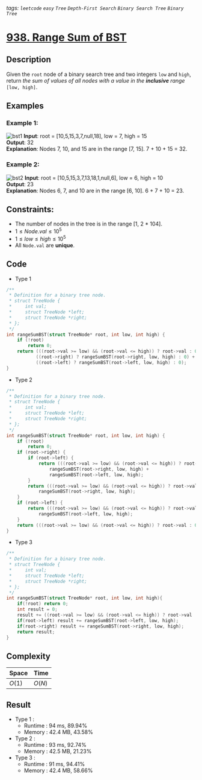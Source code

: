 ###### tags: `leetcode` `easy` `Tree` `Depth-First Search` `Binary Search Tree` `Binary Tree`
# [938. Range Sum of BST](https://leetcode.com/problems/range-sum-of-bst/description/)

## Description

Given the `root` node of a binary search tree and two integers `low` and `high`, return *the sum of values of all nodes with a value in the **inclusive** range* `[low, high]`.  

## Examples
### Example 1:

![bst1](https://assets.leetcode.com/uploads/2020/11/05/bst1.jpg)
**Input**: root = [10,5,15,3,7,null,18], low = 7, high = 15  
**Output**: 32  
**Explanation**: Nodes 7, 10, and 15 are in the range [7, 15]. 7 + 10 + 15 = 32.  

### Example 2:

![bst2](https://assets.leetcode.com/uploads/2020/11/05/bst2.jpg)
**Input**: root = [10,5,15,3,7,13,18,1,null,6], low = 6, high = 10  
**Output**: 23  
**Explanation**: Nodes 6, 7, and 10 are in the range [6, 10]. 6 + 7 + 10 = 23.  

## Constraints:

- The number of nodes in the tree is in the range [1, 2 * 104].  
- $1 \leq Node.val \leq 10^5$  
- $1 \leq low \leq high \leq 10^5$  
- All `Node.val` are **unique**.  

## Code

- Type 1

```c
/**
 * Definition for a binary tree node.
 * struct TreeNode {
 *     int val;
 *     struct TreeNode *left;
 *     struct TreeNode *right;
 * };
 */
int rangeSumBST(struct TreeNode* root, int low, int high) {
    if (!root)
        return 0;
    return (((root->val >= low) && (root->val <= high)) ? root->val : 0) +
           ((root->right) ? rangeSumBST(root->right, low, high) : 0) +
           ((root->left) ? rangeSumBST(root->left, low, high) : 0);
}
```

- Type 2

```c
/**
 * Definition for a binary tree node.
 * struct TreeNode {
 *     int val;
 *     struct TreeNode *left;
 *     struct TreeNode *right;
 * };
 */
int rangeSumBST(struct TreeNode* root, int low, int high) {
    if (!root)
        return 0;
    if (root->right) {
        if (root->left) {
            return (((root->val >= low) && (root->val <= high)) ? root->val : 0) +
                rangeSumBST(root->right, low, high) +
                rangeSumBST(root->left, low, high);
        }
        return (((root->val >= low) && (root->val <= high)) ? root->val : 0) +
            rangeSumBST(root->right, low, high);
    }
    if (root->left) {
        return (((root->val >= low) && (root->val <= high)) ? root->val : 0) +
            rangeSumBST(root->left, low, high);
    }
    return (((root->val >= low) && (root->val <= high)) ? root->val : 0);
}
```

- Type 3

```c
/**
 * Definition for a binary tree node.
 * struct TreeNode {
 *     int val;
 *     struct TreeNode *left;
 *     struct TreeNode *right;
 * };
 */
int rangeSumBST(struct TreeNode* root, int low, int high){
    if(!root) return 0;
    int result = 0;
    result += ((root->val >= low) && (root->val <= high)) ? root->val : 0;
    if(root->left) result += rangeSumBST(root->left, low, high);
    if(root->right) result += rangeSumBST(root->right, low, high);
    return result;
}
```

## Complexity

|Space |Time  |
|-     |-     |
|$O(1)$|$O(N)$|

## Result

- Type 1 :
    - Runtime : 94 ms, 89.94%  
    - Memory : 42.4 MB, 43.58%  
- Type 2 :
    - Runtime : 93 ms, 92.74%  
    - Memory : 42.5 MB, 21.23%  
- Type 3 :
    - Runtime : 91 ms, 94.41%  
    - Memory : 42.4 MB, 58.66%  